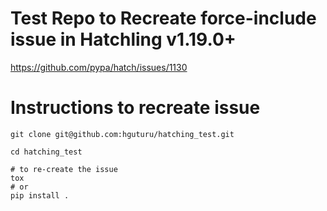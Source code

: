 # Test Repo to Recreate force-include issue in Hatchling v1.19.0+
https://github.com/pypa/hatch/issues/1130

# Instructions to recreate issue
```console
git clone git@github.com:hguturu/hatching_test.git

cd hatching_test

# to re-create the issue
tox 
# or
pip install . 
```
